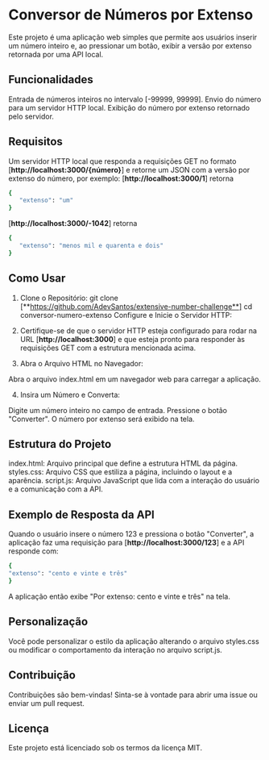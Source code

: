 # Conversor de Números por Extenso

Este projeto é uma aplicação web simples que permite aos usuários inserir um número inteiro e, ao pressionar um botão, exibir a versão por extenso retornada por uma API local.

## Funcionalidades

Entrada de números inteiros no intervalo [-99999, 99999].
Envio do número para um servidor HTTP local.
Exibição do número por extenso retornado pelo servidor.

## Requisitos

Um servidor HTTP local que responda a requisições GET no formato [**http://localhost:3000/{número}**] e retorne um JSON com a versão por extenso do número, por exemplo:
[**http://localhost:3000/1**] retorna

```bash
{
   "extenso": "um"
}
```

[**http://localhost:3000/-1042**] retorna

```bash
{
   "extenso": "menos mil e quarenta e dois"
}
```

## Como Usar

1. Clone o Repositório:
   git clone [**https://github.com/AdevSantos/extensive-number-challenge**]
   cd conversor-numero-extenso
   Configure e Inicie o Servidor HTTP:

2. Certifique-se de que o servidor HTTP esteja configurado para rodar na URL [**http://localhost:3000**] e que esteja pronto para responder às requisições GET com a estrutura mencionada acima.

3. Abra o Arquivo HTML no Navegador:

Abra o arquivo index.html em um navegador web para carregar a aplicação.

4. Insira um Número e Converta:

Digite um número inteiro no campo de entrada.
Pressione o botão "Converter".
O número por extenso será exibido na tela.

## Estrutura do Projeto

index.html: Arquivo principal que define a estrutura HTML da página.
styles.css: Arquivo CSS que estiliza a página, incluindo o layout e a aparência.
script.js: Arquivo JavaScript que lida com a interação do usuário e a comunicação com a API.

## Exemplo de Resposta da API

Quando o usuário insere o número 123 e pressiona o botão "Converter", a aplicação faz uma requisição para [**http://localhost:3000/123**] e a API responde com:

```bash
{
"extenso": "cento e vinte e três"
}
```

A aplicação então exibe "Por extenso: cento e vinte e três" na tela.

## Personalização

Você pode personalizar o estilo da aplicação alterando o arquivo styles.css ou modificar o comportamento da interação no arquivo script.js.

## Contribuição

Contribuições são bem-vindas! Sinta-se à vontade para abrir uma issue ou enviar um pull request.

## Licença

Este projeto está licenciado sob os termos da licença MIT.

